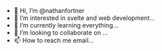 - 👋 Hi, I’m @nathanfortner
- 👀 I’m interested in svelte and web development...
- 🌱 I’m currently learning everything...
- 💞️ I’m looking to collaborate on ...
- 📫 How to reach me email...

<!---
nathanfortner/nathanfortner is a ✨ special ✨ repository because its `README.md` (this file) appears on your GitHub profile.
You can click the Preview link to take a look at your changes.
--->
